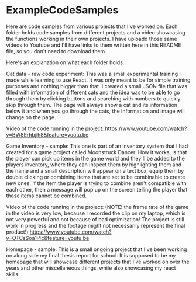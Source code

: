 # ExampleCodeSamples

Here are code samples from various projects that I've worked on.
Each folder holds code samples from different projects and a video showcasing the functions working in their own projects. 
I have uploadd those same videos to Youtube and I'll have links to them written here in this README file, so you don't need to download them.

Here's an explanation on what each folder holds.

Cat data - raw code experiment:
This was a small experimental training I made while learning to use React. It was only meant to be for simple training purposes and nothing bigger than that.
I created a small JSON file that was filled with information of different cats and the idea was to be able to go through them by clicking buttons and searching with numbers to
quickly skip through them.
The page will always show a cat and its information below it and when you go through the cats, the information and image will change on the page.

Video of the code running in the project:
https://www.youtube.com/watch?v=BW8Erhbjih8&feature=youtu.be

Game Inventory - sample:
This one is part of an inventory system that I had created for a game project called Moonstruck Dancer.
How it works, is that the player can pick up items in the game world and they'll be added to the players inventory, 
where they can inspect them by highlighting them and the name and a small description will appear on a text box, 
equip them by double clicking or combining items that are set to be combinable to create new ones. If the item the player is trying to combine aren't compatible with each 
other, then a message will pop up on the screen telling the player that those items cannot be combined.

Video of the code running in the project: (NOTE! the frame rate of the game in the video is very low, because I recorded the clip on my laptop, which is not very powerful
and not because of bad optimization! The project is still work in progress and the footage might not necessarily represent the final product!)
https://www.youtube.com/watch?v=OTCsSoa1i4c&feature=youtu.be


Homepage - sample:
This is a small ongoing project that I've been working on along side my final thesis report for school. 
It is supposed to be my homepage that will showcase different projects that I've
worked on over the years and other miscellaneous things, while also showcasing my react skills.
